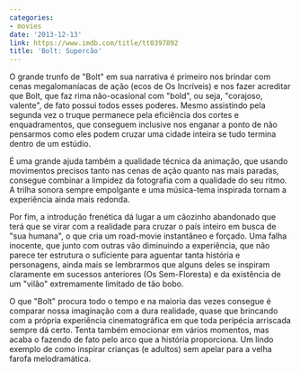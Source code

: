 ```yaml
---
categories:
- movies
date: '2013-12-13'
link: https://www.imdb.com/title/tt0397892
title: 'Bolt: Supercão'
---
```


O grande trunfo de "Bolt" em sua narrativa é primeiro nos brindar com cenas megalomaníacas de ação (ecos de Os Incríveis) e nos fazer acreditar que Bolt, que faz rima não-ocasional com "bold", ou seja, "corajoso, valente", de fato possui todos esses poderes. Mesmo assistindo pela segunda vez o truque permanece pela eficiência dos cortes e enquadramentos, que conseguem inclusive nos enganar a ponto de não pensarmos como eles podem cruzar uma cidade inteira se tudo termina dentro de um estúdio.

É uma grande ajuda também a qualidade técnica da animação, que usando movimentos precisos tanto nas cenas de ação quanto nas mais paradas, consegue combinar a limpidez da fotografia com a qualidade do seu ritmo. A trilha sonora sempre empolgante e uma música-tema inspirada tornam a experiência ainda mais redonda.

Por fim, a introdução frenética dá lugar a um cãozinho abandonado que terá que se virar com a realidade para cruzar o país inteiro em busca de "sua humana", o que cria um road-movie instantâneo e forçado. Uma falha inocente, que junto com outras vão diminuindo a experiência, que não parece ter estrutura o suficiente para aguentar tanta história e personagens, ainda mais se lembrarmos que alguns deles se inspiram claramente em sucessos anteriores (Os Sem-Floresta) e da existência de um "vilão" extremamente limitado de tão bobo.

O que "Bolt" procura todo o tempo e na maioria das vezes consegue é comparar nossa imaginação com a dura realidade, quase que brincando com a própria experiência cinematográfica em que toda peripécia arriscada sempre dá certo. Tenta também emocionar em vários momentos, mas acaba o fazendo de fato pelo arco que a história proporciona. Um lindo exemplo de como inspirar crianças (e adultos) sem apelar para a velha farofa melodramática.